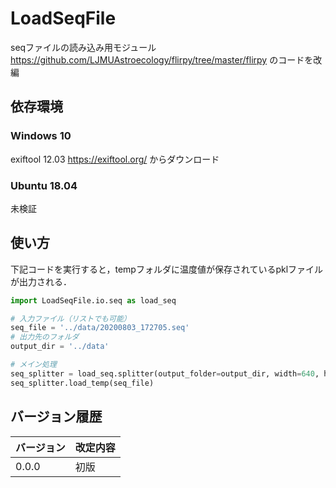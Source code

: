 # LoadSeqFile
seqファイルの読み込み用モジュール
https://github.com/LJMUAstroecology/flirpy/tree/master/flirpy のコードを改編

## 依存環境
### Windows 10
exiftool 12.03
https://exiftool.org/ からダウンロード

### Ubuntu 18.04

未検証

## 使い方

下記コードを実行すると，tempフォルダに温度値が保存されているpklファイルが出力される．

```python
import LoadSeqFile.io.seq as load_seq

# 入力ファイル（リストでも可能）
seq_file = '../data/20200803_172705.seq'
# 出力先のフォルダ
output_dir = '../data'

# メイン処理
seq_splitter = load_seq.splitter(output_folder=output_dir, width=640, height=480)
seq_splitter.load_temp(seq_file)
```




## バージョン履歴

| バージョン | 改定内容 |
| ---------- | -------- |
| 0.0.0      | 初版     |

